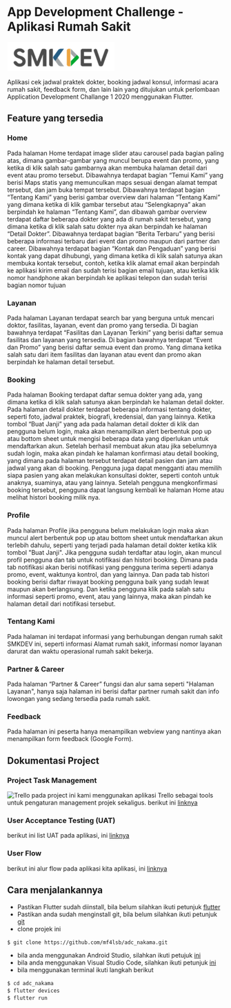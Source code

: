 # App Development Challenge  - Aplikasi Rumah Sakit
![SMKDEV](https://github.com/mf4lsb/adc_nakama/blob/main/Resorce_Repo/SMKDEV_Logo.png)

Aplikasi cek jadwal praktek dokter, booking jadwal konsul, informasi acara rumah sakit, feedback form, dan lain lain yang ditujukan untuk perlombaan Application Development Challange 1 2020 menggunakan Flutter.

## Feature yang tersedia

### Home
Pada halaman Home terdapat image slider atau carousel pada bagian paling atas,
dimana gambar-gambar yang muncul berupa event dan promo, yang ketika di klik salah
satu gambarnya akan membuka halaman detail dari event atau promo tersebut.
Dibawahnya terdapat bagian “Temui Kami” yang berisi Maps statis yang memunculkan
maps sesuai dengan alamat tempat tersebut, dan jam buka tempat tersebut.
Dibawahnya terdapat bagian “Tentang Kami” yang berisi gambar overview dari halaman
“Tentang Kami” yang dimana ketika di klik gambar tersebut atau “Selengkapnya” akan
berpindah ke halaman “Tentang Kami”, dan dibawah gambar overview terdapat daftar
beberapa dokter yang ada di rumah sakit tersebut, yang dimana ketika di klik salah satu
dokter nya akan berpindah ke halaman “Detail Dokter”.
Dibawahnya terdapat bagian “Berita Terbaru” yang berisi beberapa informasi terbaru
dari event dan promo maupun dari partner dan career.
Dibawahnya terdapat bagian “Kontak dan Pengaduan” yang berisi kontak yang dapat
dihubungi, yang dimana ketika di klik salah satunya akan membuka kontak tersebut,
contoh, ketika klik alamat email akan berpindah ke aplikasi kirim email dan sudah terisi
bagian email tujuan, atau ketika klik nomor handphone akan berpindah ke aplikasi
telepon dan sudah terisi bagian nomor tujuan

### Layanan
Pada halaman Layanan terdapat search bar yang berguna untuk mencari doktor,
fasilitas, layanan, event dan promo yang tersedia.
Di bagian bawahnya terdapat “Fasilitas dan Layanan Terkini” yang berisi daftar semua
fasilitas dan layanan yang tersedia.
Di bagian bawahnya terdapat “Event dan Promo” yang berisi daftar semua event dan
promo.
Yang dimana ketika salah satu dari item fasilitas dan layanan atau event dan promo
akan berpindah ke halaman detail tersebut.

### Booking
Pada halaman Booking terdapat daftar semua dokter yang ada, yang dimana ketika di
klik salah satunya akan berpindah ke halaman detail dokter.
Pada halaman detail dokter terdapat beberapa informasi tentang dokter, seperti foto,
jadwal praktek, biografi, kredensial, dan yang lainnya.
Ketika tombol “Buat Janji” yang ada pada halaman detail dokter di klik dan pengguna
belum login, maka akan menampilkan alert berbentuk pop up atau bottom sheet untuk
mengisi beberapa data yang diperlukan untuk mendaftarkan akun.
Setelah berhasil membuat akun atau jika sebelumnya sudah login, maka akan pindah ke
halaman konfirmasi atau detail booking, yang dimana pada halaman tersebut terdapat
detail pasien dan jam atau jadwal yang akan di booking.
Pengguna juga dapat mengganti atau memilih siapa pasien yang akan melakukan
konsultasi dokter, seperti contoh untuk anaknya, suaminya, atau yang lainnya.
Setelah pengguna mengkonfirmasi booking tersebut, pengguna dapat langsung kembali
ke halaman Home atau melihat histori booking milik nya.

### Profile
Pada halaman Profile jika pengguna belum melakukan login maka akan muncul alert
berbentuk pop up atau bottom sheet untuk mendaftarkan akun terlebih dahulu, seperti
yang terjadi pada halaman detail dokter ketika klik tombol "Buat Janji".
Jika pengguna sudah terdaftar atau login, akan muncul profil pengguna dan tab untuk
notifikasi dan histori booking. Dimana pada tab notifikasi akan berisi notifikasi yang
pengguna terima seperti adanya promo, event, waktunya kontrol, dan yang lainnya. Dan
pada tab histori booking berisi daftar riwayat booking pengguna baik yang sudah lewat
maupun akan berlangsung.
Dan ketika pengguna klik pada salah satu informasi seperti promo, event, atau yang
lainnya, maka akan pindah ke halaman detail dari notifikasi tersebut.

### Tentang Kami
Pada halaman ini terdapat informasi yang berhubungan dengan rumah sakit SMKDEV
ini, seperti informasi Alamat rumah sakit, informasi nomor layanan darurat dan waktu
operasional rumah sakit bekerja.

### Partner & Career
Pada halaman “Partner & Career” fungsi dan alur sama seperti "Halaman Layanan",
hanya saja halaman ini berisi daftar partner rumah sakit dan info lowongan yang sedang
tersedia pada rumah sakit.

### Feedback
Pada halaman ini peserta hanya menampilkan webview yang nantinya akan
menampilkan form feedback (Google Form).


## Dokumentasi Project

### Project Task Management
![Trello](https://d2k1ftgv7pobq7.cloudfront.net/meta/u/res/images/brand-assets/Logos/0099ec3754bf473d2bbf317204ab6fea/trello-logo-blue.png)
pada project ini kami menggunakan aplikasi Trello sebagai tools untuk pengaturan management projek sekaligus. berikut ini [linknya](https://trello.com/b/rrRJe04t/project-lomba-smkdev)

### User Acceptance Testing (UAT)
berikut ini list UAT pada aplikasi, ini [linknya](https://docs.google.com/spreadsheets/d/1PPtZQBDLdCzwltffMqKrRbiUDuuT-dASDAy3XG02Wv8/edit?usp=sharing)

### User Flow
berikut ini alur flow pada aplikasi kita aplikasi, ini [linknya](https://drive.google.com/file/d/1BWpv1d-IRTP7CuMkh8JGWZacmLZpG-0D/view?usp=sharing)

## Cara menjalankannya
- Pastikan Flutter sudah diinstall, bila belum silahkan ikuti petunjuk [flutter](https://flutter.dev/docs/get-started/install)
- Pastikan anda sudah menginstall git, bila belum silahkan ikuti petunjuk [git](https://git-scm.com/download/win)
- clone projek ini
```sh
$ git clone https://github.com/mf4lsb/adc_nakama.git
```
- bila anda menggunakan Android Studio, silahkan ikuti petujuk [ini](https://flutter.dev/docs/get-started/test-drive?tab=androidstudio)
- bila anda menggunakan Visual Studio Code, silahkan ikuti petunjuk [ini](https://flutter.dev/docs/get-started/test-drive?tab=vscode)
- bila menggunakan terminal ikuti langkah berikut
```sh
$ cd adc_nakama
$ flutter devices
$ flutter run
```

